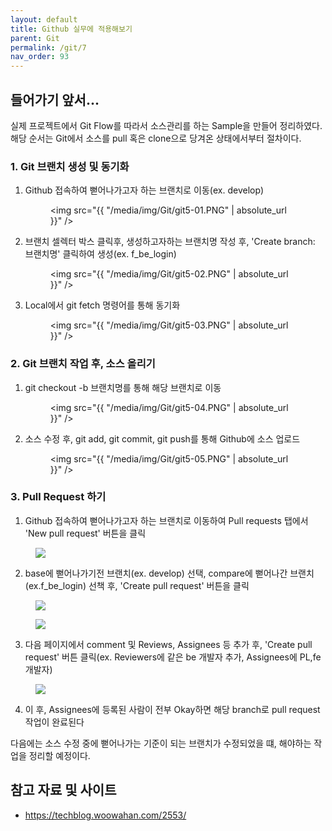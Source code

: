 ```yaml
---
layout: default
title: Github 실무에 적용해보기
parent: Git
permalink: /git/7
nav_order: 93
---
```


## 들어가기 앞서...

 실제 프로젝트에서 Git Flow를 따라서 소스관리를 하는 Sample을 만들어 정리하였다. 해당 순서는 Git에서 소스를 pull 혹은 clone으로 당겨온 상태에서부터 절차이다.  

### 1. Git 브랜치 생성 및 동기화

  1) Github 접속하여 뻗어나가고자 하는 브랜치로 이동(ex. develop)
    <aside>
    <figure>
    <img src="{{ "/media/img/Git/git5-01.PNG" | absolute_url }}" />
    </figure>
    </aside>
  
  2) 브랜치 셀렉터 박스 클릭후, 생성하고자하는 브랜치명 작성 후, 'Create branch: 브랜치명' 클릭하여 생성(ex. f_be_login)
    <aside>
    <figure>
    <img src="{{ "/media/img/Git/git5-02.PNG" | absolute_url }}" />
    </figure>
    </aside>

  3) Local에서 git fetch 명령어를 통해 동기화
    <aside>
    <figure>
    <img src="{{ "/media/img/Git/git5-03.PNG" | absolute_url }}" />
    </figure>
    </aside>
  
### 2. Git 브랜치 작업 후, 소스 올리기
   
  1) git checkout -b 브랜치명를 통해 해당 브랜치로 이동
    <aside>
    <figure>
    <img src="{{ "/media/img/Git/git5-04.PNG" | absolute_url }}" />
    </figure>
    </aside>

  2) 소스 수정 후, git add, git commit, git push를 통해 Github에 소스 업로드
    <aside>
    <figure>
    <img src="{{ "/media/img/Git/git5-05.PNG" | absolute_url }}" />
    </figure>
    </aside>

### 3. Pull Request 하기

  1) Github 접속하여 뻗어나가고자 하는 브랜치로 이동하여 Pull requests 탭에서 'New pull request' 버튼을 클릭
  <aside>
    <figure>
    <img src="{{ "/media/img/Git/git5-06.PNG" | absolute_url }}" />
    </figure>
  </aside>

  2) base에 뻗어나가기전 브랜치(ex. develop) 선택, compare에 뻗어나간 브랜치(ex.f_be_login) 선책 후, 'Create pull request' 버튼을 클릭
  <aside>
    <figure>
    <img src="{{ "/media/img/Git/git5-07.PNG" | absolute_url }}" />
    </figure>
  </aside>
  <aside>
    <figure>
    <img src="{{ "/media/img/Git/git5-08.PNG" | absolute_url }}" />
    </figure>
  </aside>

  3) 다음 페이지에서 comment 및 Reviews, Assignees 등 추가 후, 'Create pull request' 버튼 클릭(ex. Reviewers에 같은 be 개발자 추가, Assignees에 PL,fe 개발자)
  <aside>
    <figure>
    <img src="{{ "/media/img/Git/git5-09.PNG" | absolute_url }}" />
    </figure>
  </aside>

  4) 이 후, Assignees에 등록된 사람이 전부 Okay하면 해당 branch로 pull request 작업이 완료된다


다음에는 소스 수정 중에 뻗어나가는 기준이 되는 브랜치가 수정되었을 떄, 해야하는 작업을 정리할 예정이다.


## 참고 자료 및 사이트
- https://techblog.woowahan.com/2553/